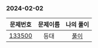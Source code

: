 ### 2024-02-02
| 문제번호 | 문제이름 | 나의 풀이 |
|:----:|:---------:|:---------: |
| [133500](https://school.programmers.co.kr/learn/courses/30/lessons/133500) | 등대 | [풀이](https://github.com/Kminwo-o/BaekJoon-Algorithm/blob/main/%ED%94%84%EB%A1%9C%EA%B7%B8%EB%9E%98%EB%A8%B8%EC%8A%A4/3/133500.%E2%80%85%EB%93%B1%EB%8C%80/%EB%93%B1%EB%8C%80.java) |
